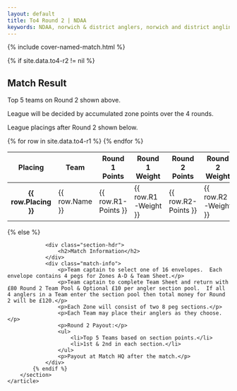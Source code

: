 ```yaml
---
layout: default
title: To4 Round 2 | NDAA
keywords: NDAA, norwich & district anglers, norwich and district angling, norwich & district, matches, fishing match, match list, match calendar, match listing, ndaa teams of four league 2021, 2021 ndaa teams of four league, ndaa teams of 4 league
---
```


{% include cover-named-match.html %}

<main class="wrapper wrapper--padding wrapper--min-height">
    <article id="Information">
        <section>
            {% if site.data.to4-r2 != nil %}
                <div class="section-hdr">
                    <h2>Match Result</h2>
                </div>
                <div class="match-info">
                    <p>Top 5 teams on Round 2 shown above.</p>
                    <p>League will be decided by accumulated zone points over the 4 rounds.</p>
                    <p>League placings after Round 2 shown below.</p>
                </div>
                <div class="table-container">
                    <table class="match-result">
                        <thead>
                            <tr>
                                <th>Placing</th>
                                <th>Team</th>
                                <th>Round 1<br>Points</th>
                                <th>Round 1<br>Weight</th>
                                <th>Round 2<br>Points</th>
                                <th>Round 2<br>Weight</th>
                                <th>Total<br>Points</th>
                                <th>Total<br>Weight</th>
                            </tr>
                        </thead>
                        <tbody>
                            {% for row in site.data.to4-r1 %}
                            <tr>
                                <th class="td--center" data-heading="Placing">{{ row.Placing }}</th>
                                <td class="td--sticky" data-heading="Team">{{ row.Name }}</td>
                                <td class="td--center" data-heading="R1 Points">{{ row.R1-Points }}</td>
                                <td class="td--right" data-heading="R1 Weight">{{ row.R1-Weight }}</td>
                                <td class="td--center" data-heading="R2 Points">{{ row.R2-Points }}</td>
                                <td class="td--right" data-heading="R2 Weight">{{ row.R2-Weight }}</td>
                                <td class="td--center" data-heading="Total Points">{{ row.Tot-Pts }}</td>
                                <td class="td--right" data-heading="Total Weight">{{ row.Tot-Weight }}</td>
                            </tr>
                            {% endfor %}
                        </tbody>
                    </table>
                </div>
            {% else %}

                <div class="section-hdr">
                    <h2>Match Information</h2>
                </div>
                <div class="match-info">
                    <p>Team captain to select one of 16 envelopes.  Each envelope contains 4 pegs for Zones A-D & Team Sheet.</p>
                    <p>Team captain to complete Team Sheet and return with £80 Round 2 Team Pool & Optional £10 per angler section pool.  If all 4 anglers in a Team enter the section pool then total money for Round 2 will be £120.</p>
                    <p>Each Zone will consist of two 8 peg sections.</p>
                    <p>Each Team may place their anglers as they choose.</p>
                    <p>Round 2 Payout:</p>
                    <ul>
                        <li>Top 5 Teams based on section points.</li>
                        <li>1st & 2nd in each section.</li>
                    </ul>
                    <p>Payout at Match HQ after the match.</p>
                </div>
            {% endif %}
        </section>
    </article>

</main>
